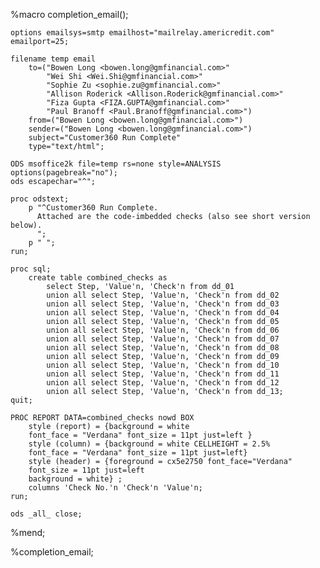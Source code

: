 %macro completion_email();

    options emailsys=smtp emailhost="mailrelay.americredit.com" emailport=25;

    filename temp email
        to=("Bowen Long <bowen.long@gmfinancial.com>"
            "Wei Shi <Wei.Shi@gmfinancial.com>"
            "Sophie Zu <sophie.zu@gmfinancial.com>"
            "Allison Roderick <Allison.Roderick@gmfinancial.com>"
            "Fiza Gupta <FIZA.GUPTA@gmfinancial.com>"
            "Paul Branoff <Paul.Branoff@gmfinancial.com>")
        from=("Bowen Long <bowen.long@gmfinancial.com>")
        sender=("Bowen Long <bowen.long@gmfinancial.com>")
        subject="Customer360 Run Complete"
        type="text/html";

    ODS msoffice2k file=temp rs=none style=ANALYSIS options(pagebreak="no");
    ods escapechar="^";

    proc odstext;
        p "^Customer360 Run Complete. 
          Attached are the code-imbedded checks (also see short version below). 
          ";
        p " ";
    run;

    proc sql;
        create table combined_checks as
            select Step, 'Value'n, 'Check'n from dd_01
            union all select Step, 'Value'n, 'Check'n from dd_02
            union all select Step, 'Value'n, 'Check'n from dd_03
            union all select Step, 'Value'n, 'Check'n from dd_04
            union all select Step, 'Value'n, 'Check'n from dd_05
            union all select Step, 'Value'n, 'Check'n from dd_06
            union all select Step, 'Value'n, 'Check'n from dd_07
            union all select Step, 'Value'n, 'Check'n from dd_08
            union all select Step, 'Value'n, 'Check'n from dd_09
            union all select Step, 'Value'n, 'Check'n from dd_10
            union all select Step, 'Value'n, 'Check'n from dd_11
            union all select Step, 'Value'n, 'Check'n from dd_12
            union all select Step, 'Value'n, 'Check'n from dd_13;
    quit;

    PROC REPORT DATA=combined_checks nowd BOX
        style (report) = {background = white
        font_face = "Verdana" font_size = 11pt just=left }
        style (column) = {background = white CELLHEIGHT = 2.5%
        font_face = "Verdana" font_size = 11pt just=left}
        style (header) = {foreground = cx5e2750 font_face="Verdana"
        font_size = 11pt just=left
        background = white} ;
        columns 'Check No.'n 'Check'n 'Value'n;
    run;

    ods _all_ close;
    
%mend;

%completion_email;
